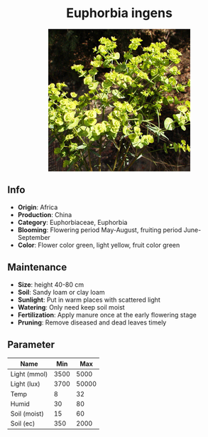 <h1 align='center'>Euphorbia ingens</h1>
<p align="center">
    <img 
        align='center'
        width='320'
        src="../images/euphorbia ingens.png" 
        alt='Euphorbia ingens' />
</p>

## Info

 - **Origin**: Africa
 - **Production**: China
 - **Category**: Euphorbiaceae, Euphorbia
 - **Blooming**: Flowering period May-August, fruiting period June-September
 - **Color**: Flower color green, light yellow, fruit color green

## Maintenance

 - **Size**: height 40-80 cm
 - **Soil**: Sandy loam or clay loam
 - **Sunlight**: Put in warm places with scattered light
 - **Watering**: Only need keep soil moist
 - **Fertilization**: Apply manure once at the early flowering stage
 - **Pruning**: Remove diseased and dead leaves timely

## Parameter

| Name         | Min  | Max   |
|--------------|------|-------|
| Light (mmol) | 3500 | 5000  |
| Light (lux)  | 3700 | 50000 |
| Temp         | 8    | 32    |
| Humid        | 30   | 80    |
| Soil (moist) | 15   | 60    |
| Soil (ec)    | 350  | 2000  |